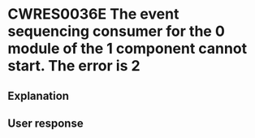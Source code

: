 # CWRES0036E The event sequencing consumer for the 0 module of the 1 component cannot start. The error is 2

## Explanation

## User response